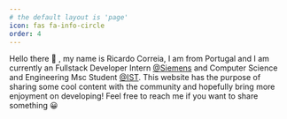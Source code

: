 ```yaml
---
# the default layout is 'page'
icon: fas fa-info-circle
order: 4
---
```


Hello there :wave: , my name is Ricardo Correia, I am from Portugal and I am currently an Fullstack Developer Intern [@Siemens](https://www.siemens.com) and Computer Science and Engineering Msc Student [@IST](https://ist.pt). 
This website has the purpose of sharing some cool content with the community and hopefully bring more enjoyment on developing! Feel free to reach me if you want to share something :grinning:
